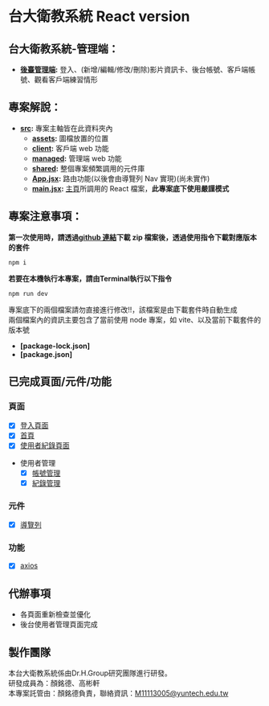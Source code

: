 # 台大衛教系統 React version

## 台大衛教系統-管理端：
- **[後臺管理端](./src/frontend_sys/):** 登入、(新增/編輯/修改/刪除)影片資訊卡、後台帳號、客戶端帳號、觀看客戶端練習情形

## 專案解說：

- **[src](./src/):** 專案主軸皆在此資料夾內
  - **[assets](./src/assets/):** 圖檔放置的位置
  - **[client](./src/client/):** 客戶端 web 功能
  - **[managed](./src/managed/):** 管理端 web 功能
  - **[shared](./src/shared/):** 整個專案頻繁調用的元件庫
  - **[App.jsx](./src/App.jsx):** 路由功能(以後會由導覽列 Nav 實現)(尚未實作)
  - **[main.jsx](./src/main.jsx):** [主頁](./index.html)所調用的 React 檔案，**此專案底下使用嚴謹模式**

## 專案注意事項：

**第一次使用時，請透過[github 連結](https://github.com/Teddybiovlsi/ntuh_ReactVersion)下載 zip 檔案後，透過使用指令下載對應版本的套件**

```Terminal
npm i
```
**若要在本機執行本專案，請由Terminal執行以下指令**

```Terminal
npm run dev
```
專案底下的兩個檔案請勿直接進行修改!!，該檔案是由下載套件時自動生成
<br/>
兩個檔案內的資訊主要包含了當前使用 node 專案，如 vite、以及當前下載套件的版本號

- **[package-lock.json]**
- **[package.json]**

## 已完成頁面/元件/功能
### 頁面
 - [x] [登入頁面](/src/managed/Pages/Login.jsx)
 - [x] [首頁](/src/managed/Pages/Home.jsx)
 - [x] [使用者紀錄頁面](/src/managed/Pages/ManageClientRecord.jsx)
 - 使用者管理
   - [x] [帳號管理](/src/managed/Pages/ManageClientAccount.jsx)
   - [x] [紀錄管理](/src/managed/Pages/ManageClientRecord.jsx)

### 元件
 - [x] [導覽列](/src/managed/Header.jsx)
### 功能
 - [x] [axios](/src/managed/axios.jsx)

## 代辦事項
  - 各頁面重新檢查並優化
  - 後台使用者管理頁面完成


## 製作團隊
本台大衛教系統係由Dr.H.Group研究團隊進行研發。<br>
研發成員為：顏銘德、高彬軒<br>
本專案託管由：顏銘德負責，聯絡資訊：M11113005@yuntech.edu.tw
